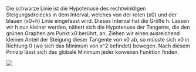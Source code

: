 Die schwarze Linie ist die Hypotenuse des rechtwinkligen Steigungsdreiecks in dem Interval, welches von der roten (x0) und der blauen (x0+h) Linie eingefasst wird. Dieses Interval hat die Größe h. Lassen wir h nun kleiner werden, nähert sich die Hypotenuse der Tangente, die den grünen Graphen am Punkt x0 berührt, an. Ziehen wir einen ausreichend kleinen Anteil der Steigung dieser Tangente von x0 ab, so müsste sich x0 in Richtung 0 (wo sich das Minimum von x^2 befindet) bewegen. Nach diesem Prinzip lässt sich das globale Minimum jeder konvexen Funktion finden.

![](https://github.com/jwb95/HfG-KI-LAB/blob/main/Lektion%202%20-%20Gradientenabstieg/media/steigung.png)
